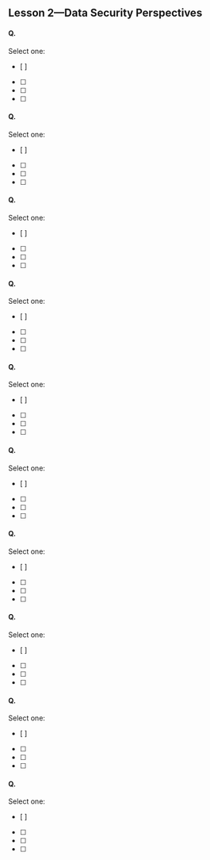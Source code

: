 Lesson 2—Data Security Perspectives
------------

#### Q. 

Select one:
- [ ] 
- [ ] 
- [ ] 
- [ ] 


#### Q. 

Select one:
- [ ] 
- [ ] 
- [ ] 
- [ ] 

#### Q. 

Select one:
- [ ] 
- [ ] 
- [ ] 
- [ ] 

#### Q. 

Select one:
- [ ] 
- [ ] 
- [ ] 
- [ ] 

#### Q. 

Select one:
- [ ] 
- [ ] 
- [ ] 
- [ ] 

#### Q. 

Select one:
- [ ] 
- [ ] 
- [ ] 
- [ ] 

#### Q. 

Select one:
- [ ] 
- [ ] 
- [ ] 
- [ ] 

#### Q. 

Select one:
- [ ] 
- [ ] 
- [ ] 
- [ ] 

#### Q. 

Select one:
- [ ] 
- [ ] 
- [ ] 
- [ ] 

#### Q. 

Select one:
- [ ] 
- [ ] 
- [ ] 
- [ ] 

